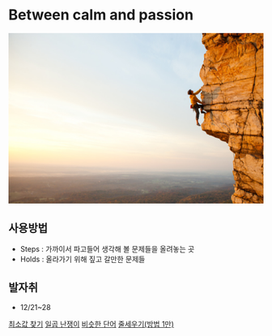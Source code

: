 # Between calm and passion

![가까이서 보면 길](climb.jpg)

## 사용방법
 * Steps : 가까이서 파고들어 생각해 볼 문제들을 올려놓는 곳
 * Holds : 올라가기 위해 짚고 갈만한 문제들

## 발자취
 * 12/21~28

[최소값 찾기](/steps/12_22_최소값찾기.md)
[일곱 난쟁이](/holds/2309.md)
[비슷한 단어](/holds/2607.md)
[줄세우기(방법 1만)](/holds/2605.md)

